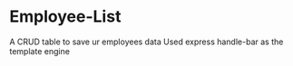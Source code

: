 # Employee-List
A CRUD table to save ur employees data
Used express handle-bar as the template engine
